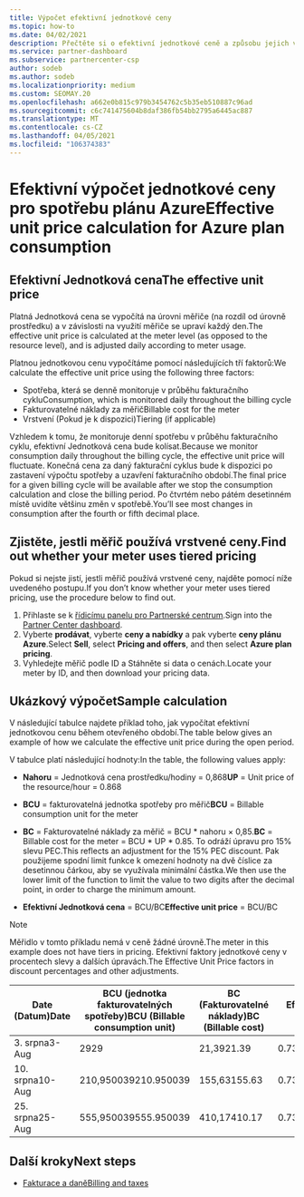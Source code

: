 ```yaml
---
title: Výpočet efektivní jednotkové ceny
ms.topic: how-to
ms.date: 04/02/2021
description: Přečtěte si o efektivní jednotkové ceně a způsobu jejich výpočtu. Tento článek obsahuje také ukázkový výpočet.
ms.service: partner-dashboard
ms.subservice: partnercenter-csp
author: sodeb
ms.author: sodeb
ms.localizationpriority: medium
ms.custom: SEOMAY.20
ms.openlocfilehash: a662e0b815c979b3454762c5b35eb510887c96ad
ms.sourcegitcommit: c6c741475604b8daf386fb54bb2795a6445ac887
ms.translationtype: MT
ms.contentlocale: cs-CZ
ms.lasthandoff: 04/05/2021
ms.locfileid: "106374383"
---
```

# <a name="effective-unit-price-calculation-for-azure-plan-consumption"></a><span data-ttu-id="5e10e-104">Efektivní výpočet jednotkové ceny pro spotřebu plánu Azure</span><span class="sxs-lookup"><span data-stu-id="5e10e-104">Effective unit price calculation for Azure plan consumption</span></span>

## <a name="the-effective-unit-price"></a><span data-ttu-id="5e10e-105">Efektivní Jednotková cena</span><span class="sxs-lookup"><span data-stu-id="5e10e-105">The effective unit price</span></span>

<span data-ttu-id="5e10e-106">Platná Jednotková cena se vypočítá na úrovni měřiče (na rozdíl od úrovně prostředku) a v závislosti na využití měřiče se upraví každý den.</span><span class="sxs-lookup"><span data-stu-id="5e10e-106">The effective unit price is calculated at the meter level (as opposed to the resource level), and is adjusted daily according to meter usage.</span></span>

<span data-ttu-id="5e10e-107">Platnou jednotkovou cenu vypočítáme pomocí následujících tří faktorů:</span><span class="sxs-lookup"><span data-stu-id="5e10e-107">We calculate the effective unit price using the following three factors:</span></span>

- <span data-ttu-id="5e10e-108">Spotřeba, která se denně monitoruje v průběhu fakturačního cyklu</span><span class="sxs-lookup"><span data-stu-id="5e10e-108">Consumption, which is monitored daily throughout the billing cycle</span></span>
- <span data-ttu-id="5e10e-109">Fakturovatelné náklady za měřič</span><span class="sxs-lookup"><span data-stu-id="5e10e-109">Billable cost for the meter</span></span>
- <span data-ttu-id="5e10e-110">Vrstvení (Pokud je k dispozici)</span><span class="sxs-lookup"><span data-stu-id="5e10e-110">Tiering (if applicable)</span></span>

<span data-ttu-id="5e10e-111">Vzhledem k tomu, že monitoruje denní spotřebu v průběhu fakturačního cyklu, efektivní Jednotková cena bude kolísat.</span><span class="sxs-lookup"><span data-stu-id="5e10e-111">Because we monitor consumption daily throughout the billing cycle, the effective unit price will fluctuate.</span></span> <span data-ttu-id="5e10e-112">Konečná cena za daný fakturační cyklus bude k dispozici po zastavení výpočtu spotřeby a uzavření fakturačního období.</span><span class="sxs-lookup"><span data-stu-id="5e10e-112">The final price for a given billing cycle will be available after we stop the consumption calculation and close the billing period.</span></span> <span data-ttu-id="5e10e-113">Po čtvrtém nebo pátém desetinném místě uvidíte většinu změn v spotřebě.</span><span class="sxs-lookup"><span data-stu-id="5e10e-113">You’ll see most changes in consumption after the fourth or fifth decimal place.</span></span>

## <a name="find-out-whether-your-meter-uses-tiered-pricing"></a><span data-ttu-id="5e10e-114">Zjistěte, jestli měřič používá vrstvené ceny.</span><span class="sxs-lookup"><span data-stu-id="5e10e-114">Find out whether your meter uses tiered pricing</span></span>

<span data-ttu-id="5e10e-115">Pokud si nejste jistí, jestli měřič používá vrstvené ceny, najděte pomocí níže uvedeného postupu.</span><span class="sxs-lookup"><span data-stu-id="5e10e-115">If you don’t know whether your meter uses tiered pricing, use the procedure below to find out.</span></span> 

1. <span data-ttu-id="5e10e-116">Přihlaste se k [řídicímu panelu pro Partnerské centrum](https://partner.microsoft.com/dashboard/).</span><span class="sxs-lookup"><span data-stu-id="5e10e-116">Sign into the [Partner Center dashboard](https://partner.microsoft.com/dashboard/).</span></span>
2. <span data-ttu-id="5e10e-117">Vyberte **prodávat**, vyberte **ceny a nabídky** a pak vyberte **ceny plánu Azure**.</span><span class="sxs-lookup"><span data-stu-id="5e10e-117">Select **Sell**, select **Pricing and offers**, and then select **Azure plan pricing**.</span></span>
3. <span data-ttu-id="5e10e-118">Vyhledejte měřič podle ID a Stáhněte si data o cenách.</span><span class="sxs-lookup"><span data-stu-id="5e10e-118">Locate your meter by ID, and then download your pricing data.</span></span> 

## <a name="sample-calculation"></a><span data-ttu-id="5e10e-119">Ukázkový výpočet</span><span class="sxs-lookup"><span data-stu-id="5e10e-119">Sample calculation</span></span>

<span data-ttu-id="5e10e-120">V následující tabulce najdete příklad toho, jak vypočítat efektivní jednotkovou cenu během otevřeného období.</span><span class="sxs-lookup"><span data-stu-id="5e10e-120">The table below gives an example of how we calculate the effective unit price during the open period.</span></span>

<span data-ttu-id="5e10e-121">V tabulce platí následující hodnoty:</span><span class="sxs-lookup"><span data-stu-id="5e10e-121">In the table, the following values apply:</span></span> 

- <span data-ttu-id="5e10e-122">**Nahoru** = Jednotková cena prostředku/hodiny = 0,868</span><span class="sxs-lookup"><span data-stu-id="5e10e-122">**UP** = Unit price of the resource/hour = 0.868</span></span>

- <span data-ttu-id="5e10e-123">**BCU** = fakturovatelná jednotka spotřeby pro měřič</span><span class="sxs-lookup"><span data-stu-id="5e10e-123">**BCU** = Billable consumption unit for the meter</span></span>

- <span data-ttu-id="5e10e-124">**BC** = Fakturovatelné náklady za měřič = BCU \* nahoru × 0,85.</span><span class="sxs-lookup"><span data-stu-id="5e10e-124">**BC** = Billable cost for the meter = BCU \* UP \* 0.85.</span></span> <span data-ttu-id="5e10e-125">To odráží úpravu pro 15% slevu PEC.</span><span class="sxs-lookup"><span data-stu-id="5e10e-125">This reflects an adjustment for the 15% PEC discount.</span></span> <span data-ttu-id="5e10e-126">Pak použijeme spodní limit funkce k omezení hodnoty na dvě číslice za desetinnou čárkou, aby se využívala minimální částka.</span><span class="sxs-lookup"><span data-stu-id="5e10e-126">We then use the lower limit of the function to limit the value to two digits after the decimal point, in order to charge the minimum amount.</span></span> 

- <span data-ttu-id="5e10e-127">**Efektivní Jednotková cena** = BCU/BC</span><span class="sxs-lookup"><span data-stu-id="5e10e-127">**Effective unit price** = BCU/BC</span></span>

>[!NOTE]
><span data-ttu-id="5e10e-128">Měřidlo v tomto příkladu nemá v ceně žádné úrovně.</span><span class="sxs-lookup"><span data-stu-id="5e10e-128">The meter in this example does not have tiers in pricing.</span></span> <span data-ttu-id="5e10e-129">Efektivní faktory jednotkové ceny v procentech slevy a dalších úpravách.</span><span class="sxs-lookup"><span data-stu-id="5e10e-129">The Effective Unit Price factors in discount percentages and other adjustments.</span></span>

| <span data-ttu-id="5e10e-130">Date (Datum)</span><span class="sxs-lookup"><span data-stu-id="5e10e-130">Date</span></span> | <span data-ttu-id="5e10e-131">BCU (jednotka fakturovatelných spotřeby)</span><span class="sxs-lookup"><span data-stu-id="5e10e-131">BCU (Billable consumption unit)</span></span> | <span data-ttu-id="5e10e-132">BC (Fakturovatelné náklady)</span><span class="sxs-lookup"><span data-stu-id="5e10e-132">BC (Billable cost)</span></span> | <span data-ttu-id="5e10e-133">Efektivní Jednotková cena</span><span class="sxs-lookup"><span data-stu-id="5e10e-133">Effective unit price</span></span> |
| ------ | ----------- | ----------- | ----------- |  
| <span data-ttu-id="5e10e-134">3. srpna</span><span class="sxs-lookup"><span data-stu-id="5e10e-134">3-Aug</span></span> | <span data-ttu-id="5e10e-135">29</span><span class="sxs-lookup"><span data-stu-id="5e10e-135">29</span></span> | <span data-ttu-id="5e10e-136">21,39</span><span class="sxs-lookup"><span data-stu-id="5e10e-136">21.39</span></span> | <span data-ttu-id="5e10e-137">0.737586206896552</span><span class="sxs-lookup"><span data-stu-id="5e10e-137">0.737586206896552</span></span> |
| <span data-ttu-id="5e10e-138">10. srpna</span><span class="sxs-lookup"><span data-stu-id="5e10e-138">10-Aug</span></span> | <span data-ttu-id="5e10e-139">210,950039</span><span class="sxs-lookup"><span data-stu-id="5e10e-139">210.950039</span></span> | <span data-ttu-id="5e10e-140">155,63</span><span class="sxs-lookup"><span data-stu-id="5e10e-140">155.63</span></span> | <span data-ttu-id="5e10e-141">0.737757626107858</span><span class="sxs-lookup"><span data-stu-id="5e10e-141">0.737757626107858</span></span> |
| <span data-ttu-id="5e10e-142">25. srpna</span><span class="sxs-lookup"><span data-stu-id="5e10e-142">25-Aug</span></span> | <span data-ttu-id="5e10e-143">555,950039</span><span class="sxs-lookup"><span data-stu-id="5e10e-143">555.950039</span></span> | <span data-ttu-id="5e10e-144">410,17</span><span class="sxs-lookup"><span data-stu-id="5e10e-144">410.17</span></span> | <span data-ttu-id="5e10e-145">0.737782122900436</span><span class="sxs-lookup"><span data-stu-id="5e10e-145">0.737782122900436</span></span> |

## <a name="next-steps"></a><span data-ttu-id="5e10e-146">Další kroky</span><span class="sxs-lookup"><span data-stu-id="5e10e-146">Next steps</span></span>

- [<span data-ttu-id="5e10e-147">Fakturace a daně</span><span class="sxs-lookup"><span data-stu-id="5e10e-147">Billing and taxes</span></span>](billing.md)
